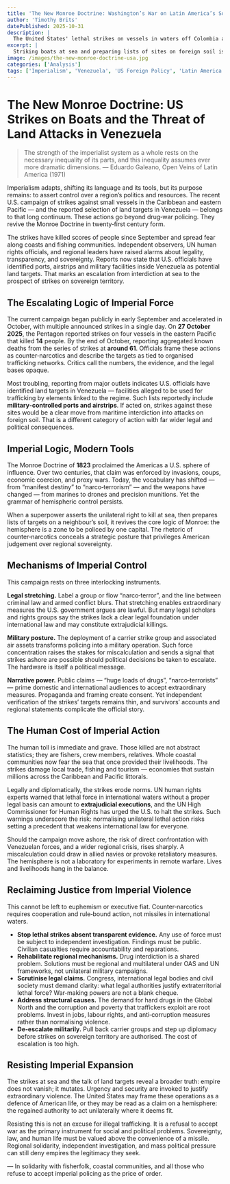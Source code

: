 ```yaml
---
title: 'The New Monroe Doctrine: Washington’s War on Latin America’s Sovereignty'
author: 'Timothy Brits'
datePublished: 2025-10-31
description: |
  The United States' lethal strikes on vessels in waters off Colombia and Venezuela — and reports that the US has identified land targets inside Venezuela — are not isolated acts of law enforcement. They are a twenty‑first century reassertion of hemispheric control: empire in new clothing.
excerpt: |
  Striking boats at sea and preparing lists of sites on foreign soil is not counter‑narcotics. It is a revival of Monroe Doctrine logic: the hemisphere policed by a single empire.
image: /images/the-new-monroe-doctrine-usa.jpg
categories: ['Analysis']
tags: ['Imperialism', 'Venezuela', 'US Foreign Policy', 'Latin America']
---
```


# The New Monroe Doctrine: US Strikes on Boats and the Threat of Land Attacks in Venezuela

> The strength of the imperialist system as a whole rests on the necessary inequality of its parts, and this inequality assumes ever more dramatic dimensions.
> — Eduardo Galeano, Open Veins of Latin America (1971)

Imperialism adapts, shifting its language and its tools, but its purpose remains: to assert control over a region’s politics and resources. The recent U.S. campaign of strikes against small vessels in the Caribbean and eastern Pacific — and the reported selection of land targets in Venezuela — belongs to that long continuum. These actions go beyond drug‑war policing. They revive the Monroe Doctrine in twenty‑first century form.

The strikes have killed scores of people since September and spread fear along coasts and fishing communities. Independent observers, UN human rights officials, and regional leaders have raised alarms about legality, transparency, and sovereignty. Reports now state that U.S. officials have identified ports, airstrips and military facilities inside Venezuela as potential land targets. That marks an escalation from interdiction at sea to the prospect of strikes on sovereign territory.

## The Escalating Logic of Imperial Force

The current campaign began publicly in early September and accelerated in October, with multiple announced strikes in a single day. On **27 October 2025**, the Pentagon reported strikes on four vessels in the eastern Pacific that killed **14** people. By the end of October, reporting aggregated known deaths from the series of strikes at **around 61**. Officials frame these actions as counter‑narcotics and describe the targets as tied to organised trafficking networks. Critics call the numbers, the evidence, and the legal bases opaque.

Most troubling, reporting from major outlets indicates U.S. officials have identified land targets in Venezuela — facilities alleged to be used for trafficking by elements linked to the regime. Such lists reportedly include **military‑controlled ports and airstrips**. If acted on, strikes against these sites would be a clear move from maritime interdiction into attacks on foreign soil. That is a different category of action with far wider legal and political consequences.

## Imperial Logic, Modern Tools

The Monroe Doctrine of **1823** proclaimed the Americas a U.S. sphere of influence. Over two centuries, that claim was enforced by invasions, coups, economic coercion, and proxy wars. Today, the vocabulary has shifted — from “manifest destiny” to “narco‑terrorism” — and the weapons have changed — from marines to drones and precision munitions. Yet the grammar of hemispheric control persists.

When a superpower asserts the unilateral right to kill at sea, then prepares lists of targets on a neighbour’s soil, it revives the core logic of Monroe: the hemisphere is a zone to be policed by one capital. The rhetoric of counter‑narcotics conceals a strategic posture that privileges American judgement over regional sovereignty.

## Mechanisms of Imperial Control

This campaign rests on three interlocking instruments.

**Legal stretching.** Label a group or flow “narco‑terror”, and the line between criminal law and armed conflict blurs. That stretching enables extraordinary measures the U.S. government argues are lawful. But many legal scholars and rights groups say the strikes lack a clear legal foundation under international law and may constitute extrajudicial killings.

**Military posture.** The deployment of a carrier strike group and associated air assets transforms policing into a military operation. Such force concentration raises the stakes for miscalculation and sends a signal that strikes ashore are possible should political decisions be taken to escalate. The hardware is itself a political message.

**Narrative power.** Public claims — “huge loads of drugs”, “narco‑terrorists” — prime domestic and international audiences to accept extraordinary measures. Propaganda and framing create consent. Yet independent verification of the strikes’ targets remains thin, and survivors’ accounts and regional statements complicate the official story.

## The Human Cost of Imperial Action

The human toll is immediate and grave. Those killed are not abstract statistics; they are fishers, crew members, relatives. Whole coastal communities now fear the sea that once provided their livelihoods. The strikes damage local trade, fishing and tourism — economies that sustain millions across the Caribbean and Pacific littorals.

Legally and diplomatically, the strikes erode norms. UN human rights experts warned that lethal force in international waters without a proper legal basis can amount to **extrajudicial executions**, and the UN High Commissioner for Human Rights has urged the U.S. to halt the strikes. Such warnings underscore the risk: normalising unilateral lethal action risks setting a precedent that weakens international law for everyone.

Should the campaign move ashore, the risk of direct confrontation with Venezuelan forces, and a wider regional crisis, rises sharply. A miscalculation could draw in allied navies or provoke retaliatory measures. The hemisphere is not a laboratory for experiments in remote warfare. Lives and livelihoods hang in the balance.

## Reclaiming Justice from Imperial Violence

This cannot be left to euphemism or executive fiat. Counter‑narcotics requires cooperation and rule‑bound action, not missiles in international waters.

- **Stop lethal strikes absent transparent evidence.** Any use of force must be subject to independent investigation. Findings must be public. Civilian casualties require accountability and reparations.
- **Rehabilitate regional mechanisms.** Drug interdiction is a shared problem. Solutions must be regional and multilateral under OAS and UN frameworks, not unilateral military campaigns.
- **Scrutinise legal claims.** Congress, international legal bodies and civil society must demand clarity: what legal authorities justify extraterritorial lethal force? War‑making powers are not a blank cheque.
- **Address structural causes.** The demand for hard drugs in the Global North and the corruption and poverty that traffickers exploit are root problems. Invest in jobs, labour rights, and anti‑corruption measures rather than normalising violence.
- **De‑escalate militarily.** Pull back carrier groups and step up diplomacy before strikes on sovereign territory are authorised. The cost of escalation is too high.

## Resisting Imperial Expansion

The strikes at sea and the talk of land targets reveal a broader truth: empire does not vanish; it mutates. Urgency and security are invoked to justify extraordinary violence. The United States may frame these operations as a defence of American life, or they may be read as a claim on a hemisphere: the regained authority to act unilaterally where it deems fit.

Resisting this is not an excuse for illegal trafficking. It is a refusal to accept war as the primary instrument for social and political problems. Sovereignty, law, and human life must be valued above the convenience of a missile. Regional solidarity, independent investigation, and mass political pressure can still deny empires the legitimacy they seek.

— In solidarity with fisherfolk, coastal communities, and all those who refuse to accept imperial policing as the price of order.
